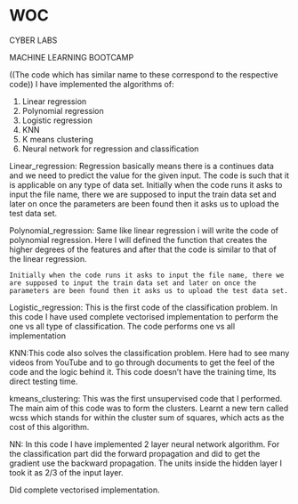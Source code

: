 # WOC
CYBER LABS


MACHINE LEARNING BOOTCAMP

((The code which has similar name to these correspond to the respective code))
I have implemented the algorithms of:
1.	Linear regression      
2.	Polynomial regression
3.	Logistic regression
4.	KNN
5.	K means clustering 
6.	Neural network for regression and classification


Linear_regression: Regression basically means there is a continues data and we need to predict the value for the given input. The code is such that it is applicable on any type of data set.
                Initially when the code runs it asks to input the file name, there we are supposed to input the train data set and later on once the parameters are been found then it asks us to upload the test data set.


Polynomial_regression:           Same like linear regression i will write the code of polynomial regression. Here I will defined the function that creates the higher degrees of the features and after that the code is similar to that of the linear regression.  

    Initially when the code runs it asks to input the file name, there we are supposed to input the train data set and later on once the parameters are been found then it asks us to upload the test data set.


Logistic_regression: This is the first code of the classification problem. In this code I have used complete vectorised implementation to perform the one vs all type of classification. The code performs one vs all implementation

KNN:This code also solves the classification problem. Here had to see many videos from YouTube and to go through documents to get the feel of the code and the logic behind it. This code doesn’t have the training time, Its direct testing time. 


kmeans_clustering:  This was the first unsupervised code that I performed. The main aim of this code was to form the clusters.
Learnt a new tern called wcss which stands for within the cluster sum of squares, which acts as the cost of this algorithm.


NN: In this code I have implemented 2 layer neural network algorithm. For the classification part did the forward propagation and did to get the gradient use the backward propagation. The units inside the hidden layer I took it as 2/3 of the input layer.

Did complete vectorised implementation.
